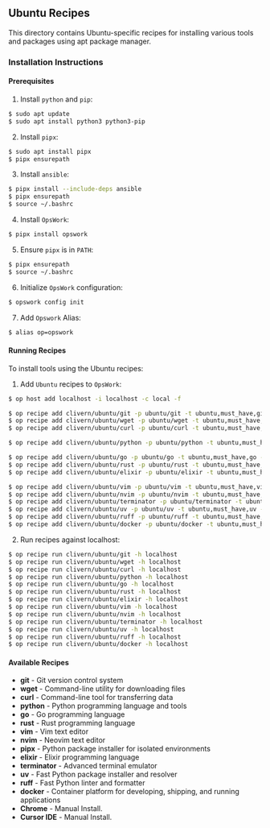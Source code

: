 ## Ubuntu Recipes

This directory contains Ubuntu-specific recipes for installing various tools and packages using apt package manager.

### Installation Instructions

#### Prerequisites

1. Install `python` and `pip`:

```bash
$ sudo apt update
$ sudo apt install python3 python3-pip
```

2. Install `pipx`:

```bash
$ sudo apt install pipx
$ pipx ensurepath
```

3. Install `ansible`:

```bash
$ pipx install --include-deps ansible
$ pipx ensurepath
$ source ~/.bashrc
```

4. Install `OpsWork`:

```bash
$ pipx install opswork
```

5. Ensure `pipx` is in `PATH`:

```bash
$ pipx ensurepath
$ source ~/.bashrc
```

6. Initialize `OpsWork` configuration:

```bash
$ opswork config init
```

7. Add `Opswork` Alias:

```bash
$ alias op=opswork
```

#### Running Recipes

To install tools using the Ubuntu recipes:

1. Add `Ubuntu` recipes to `OpsWork`:

```bash
$ op host add localhost -i localhost -c local -f

$ op recipe add clivern/ubuntu/git -p ubuntu/git -t ubuntu,must_have,git -f
$ op recipe add clivern/ubuntu/wget -p ubuntu/wget -t ubuntu,must_have,wget -f
$ op recipe add clivern/ubuntu/curl -p ubuntu/curl -t ubuntu,must_have,curl -f

$ op recipe add clivern/ubuntu/python -p ubuntu/python -t ubuntu,must_have,python -f

$ op recipe add clivern/ubuntu/go -p ubuntu/go -t ubuntu,must_have,go -f
$ op recipe add clivern/ubuntu/rust -p ubuntu/rust -t ubuntu,must_have,rust -f
$ op recipe add clivern/ubuntu/elixir -p ubuntu/elixir -t ubuntu,must_have,elixir -f

$ op recipe add clivern/ubuntu/vim -p ubuntu/vim -t ubuntu,must_have,vim -f
$ op recipe add clivern/ubuntu/nvim -p ubuntu/nvim -t ubuntu,must_have,nvim -f
$ op recipe add clivern/ubuntu/terminator -p ubuntu/terminator -t ubuntu,must_have,terminator -f
$ op recipe add clivern/ubuntu/uv -p ubuntu/uv -t ubuntu,must_have,uv -f
$ op recipe add clivern/ubuntu/ruff -p ubuntu/ruff -t ubuntu,must_have,ruff -f
$ op recipe add clivern/ubuntu/docker -p ubuntu/docker -t ubuntu,must_have,docker -f
```

2. Run recipes against localhost:

```bash
$ op recipe run clivern/ubuntu/git -h localhost
$ op recipe run clivern/ubuntu/wget -h localhost
$ op recipe run clivern/ubuntu/curl -h localhost
$ op recipe run clivern/ubuntu/python -h localhost
$ op recipe run clivern/ubuntu/go -h localhost
$ op recipe run clivern/ubuntu/rust -h localhost
$ op recipe run clivern/ubuntu/elixir -h localhost
$ op recipe run clivern/ubuntu/vim -h localhost
$ op recipe run clivern/ubuntu/nvim -h localhost
$ op recipe run clivern/ubuntu/terminator -h localhost
$ op recipe run clivern/ubuntu/uv -h localhost
$ op recipe run clivern/ubuntu/ruff -h localhost
$ op recipe run clivern/ubuntu/docker -h localhost
```

#### Available Recipes

- **git** - Git version control system
- **wget** - Command-line utility for downloading files
- **curl** - Command-line tool for transferring data
- **python** - Python programming language and tools
- **go** - Go programming language
- **rust** - Rust programming language
- **vim** - Vim text editor
- **nvim** - Neovim text editor
- **pipx** - Python package installer for isolated environments
- **elixir** - Elixir programming language
- **terminator** - Advanced terminal emulator
- **uv** - Fast Python package installer and resolver
- **ruff** - Fast Python linter and formatter
- **docker** - Container platform for developing, shipping, and running applications
- **Chrome** - Manual Install.
- **Cursor IDE** - Manual Install.
